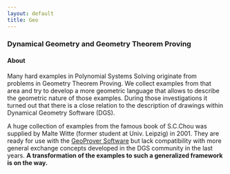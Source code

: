 ```yaml
---
layout: default
title: Geo
---
```


### Dynamical Geometry and Geometry Theorem Proving

#### About

Many hard examples in Polynomial Systems Solving originate from problems in Geometry Theorem Proving. We collect examples from that area and try to develop a more geometric language that allows to describe the geometric nature of those examples. During those investigations it turned out that there is a close relation to the description of drawings within Dynamical Geometry Software (DGS).

A huge collection of examples from the famous book of S.C.Chou was supplied by Malte Witte (former student at Univ. Leipzig) in 2001. They are ready for use with the [GeoProver Software](Software.GeoProver "wikilink") but lack compatibility with more general exchange concepts developed in the DGS community in the last years. **A transformation of the examples to such a generalized framework is on the way.**
